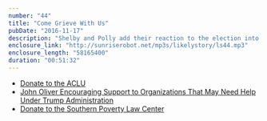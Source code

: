 ```yaml
---
number: "44"
title: "Come Grieve With Us"
pubDate: "2016-11-17"
description: "Shelby and Polly add their reaction to the election into the void of constant analysis and chatter. Also it's mostly talking about feelings."
enclosure_link: "http://sunriserobot.net/mp3s/likelystory/ls44.mp3"
enclosure_length: "58165400"
duration: "00:51:32"
---
```

- [Donate to the ACLU](https://action.aclu.org/secure/donate-to-aclu)
- [John Oliver Encouraging Support to Organizations That May Need Help Under Trump Administration](https://youtu.be/-rSDUsMwakI)
- [Donate to the Southern Poverty Law Center](https://donate.splcenter.org/sslpage.aspx?pid=463)